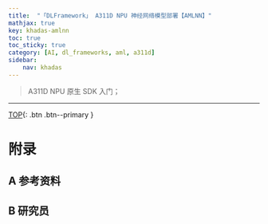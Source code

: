 ```yaml
---
title:  "「DLFramework」 A311D NPU 神经网络模型部署【AMLNN】"
mathjax: true
key: khadas-amlnn
toc: true
toc_sticky: true
category: [AI, dl_frameworks, aml, a311d]
sidebar:
    nav: khadas
---
```

<span id='head'></span>  
>A311D NPU 原生 SDK 入门；      

<!--more-->     



-------------------  
[TOP](#head){: .btn .btn--primary }



# 附录
## A 参考资料
## B 研究员
